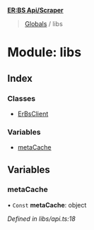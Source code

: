 **[ER:BS Api/Scraper](../README.md)**

> [Globals](../globals.md) / libs

# Module: libs

## Index

### Classes

* [ErBsClient](../classes/libs.erbsclient.md)

### Variables

* [metaCache](libs.md#metacache)

## Variables

### metaCache

• `Const` **metaCache**: object

*Defined in libs/api.ts:18*
